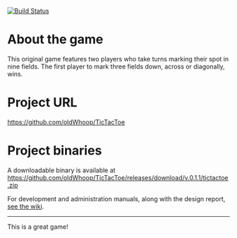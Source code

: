 [![Build Status](https://travis-ci.org/oldWhoop/TicTacToe.png?branch=master)](https://travis-ci.org/oldWhoop/TicTacToe)

# About the game
This original game features two players who take turns marking their spot in nine fields. The first player to mark three fields down, across or diagonally, wins.

# Project URL
https://github.com/oldWhoop/TicTacToe

# Project binaries
A downloadable binary is available at
https://github.com/oldWhoop/TicTacToe/releases/download/v.0.1.1/tictactoe.zip

For development and administration manuals, along with the design report, [see the wiki](https://github.com/oldWhoop/TicTacToe/wiki).

* * * * * * *
This is a great game!
